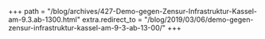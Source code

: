 +++
path = "/blog/archives/427-Demo-gegen-Zensur-Infrastruktur-Kassel-am-9.3.ab-1300.html"
extra.redirect_to = "/blog/2019/03/06/demo-gegen-zensur-infrastruktur-kassel-am-9-3-ab-13-00/"
+++

